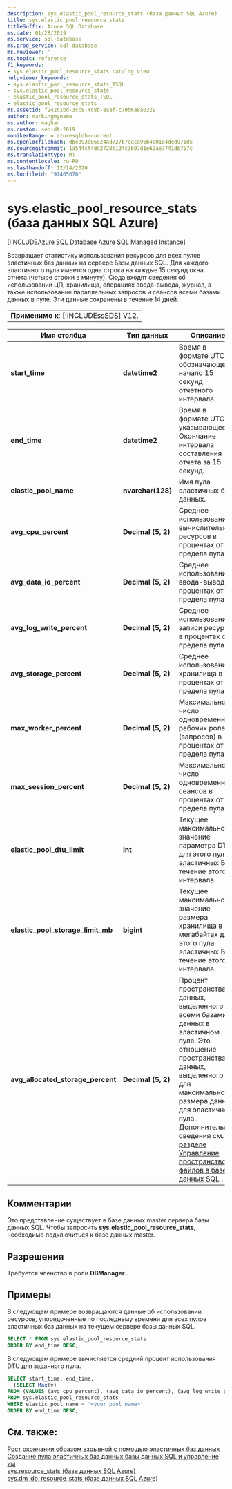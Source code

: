 ```yaml
---
description: sys.elastic_pool_resource_stats (база данных SQL Azure)
title: sys.elastic_pool_resource_stats
titleSuffix: Azure SQL Database
ms.date: 01/28/2019
ms.service: sql-database
ms.prod_service: sql-database
ms.reviewer: ''
ms.topic: reference
f1_keywords:
- sys.elastic_pool_resource_stats catalog view
helpviewer_keywords:
- sys.elastic_pool_resource_stats_TSQL
- sys.elastic_pool_resource_stats
- elastic_pool_resource_stats_TSQL
- elastic_pool_resource_stats
ms.assetid: f242c1bd-3cc8-4c8b-8aaf-c79b6a8a0329
author: markingmyname
ms.author: maghan
ms.custom: seo-dt-2019
monikerRange: = azuresqldb-current
ms.openlocfilehash: dbe893e86824ad727b7eaca96b4e01e4ded971d5
ms.sourcegitcommit: 1a544cf4dd2720b124c3697d1e62ae7741db757c
ms.translationtype: MT
ms.contentlocale: ru-RU
ms.lasthandoff: 12/14/2020
ms.locfileid: "97405070"
---
```

# <a name="syselastic_pool_resource_stats-azure-sql-database"></a>sys.elastic_pool_resource_stats (база данных SQL Azure)
[!INCLUDE[Azure SQL Database Azure SQL Managed Instance](../../includes/applies-to-version/asdb-asdbmi.md)]

  Возвращает статистику использования ресурсов для всех пулов эластичных баз данных на сервере Базы данных SQL. Для каждого эластичного пула имеется одна строка на каждые 15 секунд окна отчета (четыре строки в минуту). Сюда входят сведения об использовании ЦП, хранилища, операциях ввода-вывода, журнал, а также использование параллельных запросов и сеансов всеми базами данных в пуле. Эти данные сохранены в течение 14 дней. 
  
||  
|-|  
|**Применимо к**:  [!INCLUDE[ssSDS](../../includes/sssds-md.md)] V12.|  
  
|Имя столбца|Тип данных|Описание|  
|-----------------|---------------|-----------------|  
|**start_time**|**datetime2**|Время в формате UTC, обозначающее начало 15 секунд отчетного интервала.|  
|**end_time**|**datetime2**|Время в формате UTC, указывающее Окончание интервала составления отчета за 15 секунд.|  
|**elastic_pool_name**|**nvarchar(128)**|Имя пула эластичных баз данных.|  
|**avg_cpu_percent**|**Decimal (5, 2)**|Среднее использование вычислительных ресурсов в процентах от предела пула.|  
|**avg_data_io_percent**|**Decimal (5, 2)**|Среднее использование ввода-вывода в процентах от предела пула.|  
|**avg_log_write_percent**|**Decimal (5, 2)**|Среднее использование записи ресурсов в процентах от предела пула.|  
|**avg_storage_percent**|**Decimal (5, 2)**|Среднее использование хранилища в процентах от предела пула.|  
|**max_worker_percent**|**Decimal (5, 2)**|Максимальное число одновременных рабочих ролей (запросов) в процентах от предела пула.|  
|**max_session_percent**|**Decimal (5, 2)**|Максимальное число одновременных сеансов в процентах от предела пула.|  
|**elastic_pool_dtu_limit**|**int**|Текущее максимальное значение параметра DTU для этого пула эластичных БД в течение этого интервала.|  
|**elastic_pool_storage_limit_mb**|**bigint**|Текущее максимальное значение размера хранилища в мегабайтах для этого пула эластичных БД в течение этого интервала.|
|**avg_allocated_storage_percent**|**Decimal (5, 2)**|Процент пространства данных, выделенного всеми базами данных в эластичном пуле.  Это отношение пространства данных, выделенного для максимального размера данных для эластичного пула.  Дополнительные сведения см. [в разделе Управление пространством файлов в базе данных SQL](/azure/sql-database/sql-database-file-space-management) .|  
  
## <a name="remarks"></a>Комментарии

 Это представление существует в базе данных master сервера базы данных SQL. Чтобы запросить **sys.elastic_pool_resource_stats**, необходимо подключиться к базе данных master.  
  
## <a name="permissions"></a>Разрешения

 Требуется членство в роли **DBManager** .  
  
## <a name="examples"></a>Примеры

 В следующем примере возвращаются данные об использовании ресурсов, упорядоченные по последнему времени для всех пулов эластичных баз данных на текущем сервере базы данных SQL.  
  
```sql
SELECT * FROM sys.elastic_pool_resource_stats
ORDER BY end_time DESC;  
```

 В следующем примере вычисляется средний процент использования DTU для заданного пула.  

```sql
SELECT start_time, end_time,
  (SELECT Max(v)
FROM (VALUES (avg_cpu_percent), (avg_data_io_percent), (avg_log_write_percent)) AS value(v)) AS [avg_DTU_percent]
FROM sys.elastic_pool_resource_stats
WHERE elastic_pool_name = '<your pool name>'
ORDER BY end_time DESC;  
```

## <a name="see-also"></a>См. также:

 [Рост окончании образом взрывной с помощью эластичных баз данных](/azure/azure-sql/database/elastic-pool-overview)   
 [Создание пула эластичных баз данных базы данных SQL и управление им](/azure/azure-sql/database/elastic-pool-overview)   
 [sys.resource_stats &#40;базе данных SQL Azure&#41;](../../relational-databases/system-catalog-views/sys-resource-stats-azure-sql-database.md)   
 [sys.dm_db_resource_stats &#40;базе данных SQL Azure&#41;](../../relational-databases/system-dynamic-management-views/sys-dm-db-resource-stats-azure-sql-database.md)  
  
